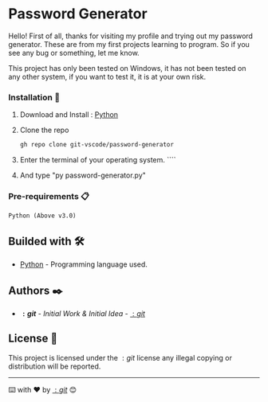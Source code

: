 # Password Generator

Hello! First of all, thanks for visiting my profile and trying out my password generator. These are from my first projects learning to program. So if you see any bug or something, let me know.

This project has only been tested on Windows, it has not been tested on any other system, if you want to test it, it is at your own risk.



### Installation 🔧

1. Download and Install : [Python](https://www.python.org/)

2. Clone the repo
   ```sh
   gh repo clone git-vscode/password-generator
   ```
   
3. Enter the terminal of your operating system. ````

4. And type "py password-generator.py"


### Pre-requirements 📋

```
Python (Above v3.0)

```

## Builded with 🛠️

* [Python](https://python.com/) - Programming language used.

## Authors ✒️

* **$:git$** - *Initial Work & Initial Idea* - [$:git$](https://github.com/git-vscode)

## License 📄

This project is licensed under the $:git$ license any illegal copying or distribution will be reported.

---
⌨️ with ❤️ by [$:git$](https://github.com/git-vscode) 😊
